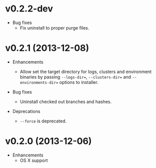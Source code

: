 # v0.2.2-dev

* Bug fixes
  * Fix uninstall to proper purge files.

# v0.2.1 (2013-12-08)

* Enhancements
  * Allow set the target directory for logs, clusters and environment binaries by passing `--logs-dir=`, `--clusters-dir=` and `--environments-dir=` options to installer.  

* Bug fixes
  * Uninstall checked out branches and hashes.

* Deprecations
  * `--force` is deprecated.

# v0.2.0 (2013-12-06)

* Enhancements
  * OS X support

